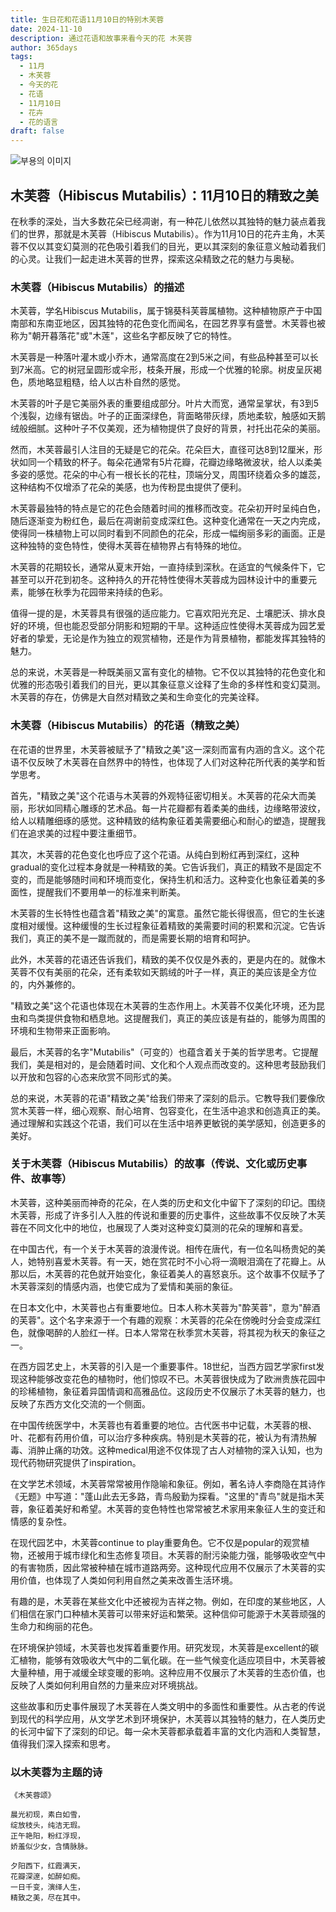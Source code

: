 ```yaml
---
title: 生日花和花语11月10日的特别木芙蓉
date: 2024-11-10
description: 通过花语和故事来看今天的花 木芙蓉
author: 365days
tags:
  - 11月
  - 木芙蓉
  - 今天的花
  - 花语
  - 11月10日
  - 花卉
  - 花的语言
draft: false
---
```



![부용의 이미지](https://cdn.pixabay.com/photo/2019/08/10/14/04/hibiscus-mutabilis-4397033_1280.jpg#center)


## 木芙蓉（Hibiscus Mutabilis）：11月10日的精致之美

在秋季的深处，当大多数花朵已经凋谢，有一种花儿依然以其独特的魅力装点着我们的世界，那就是木芙蓉（Hibiscus Mutabilis）。作为11月10日的花卉主角，木芙蓉不仅以其变幻莫测的花色吸引着我们的目光，更以其深刻的象征意义触动着我们的心灵。让我们一起走进木芙蓉的世界，探索这朵精致之花的魅力与奥秘。

### 木芙蓉（Hibiscus Mutabilis）的描述

木芙蓉，学名Hibiscus Mutabilis，属于锦葵科芙蓉属植物。这种植物原产于中国南部和东南亚地区，因其独特的花色变化而闻名，在园艺界享有盛誉。木芙蓉也被称为"朝开暮落花"或"木莲"，这些名字都反映了它的特性。

木芙蓉是一种落叶灌木或小乔木，通常高度在2到5米之间，有些品种甚至可以长到7米高。它的树冠呈圆形或伞形，枝条开展，形成一个优雅的轮廓。树皮呈灰褐色，质地略显粗糙，给人以古朴自然的感觉。

木芙蓉的叶子是它美丽外表的重要组成部分。叶片大而宽，通常呈掌状，有3到5个浅裂，边缘有锯齿。叶子的正面深绿色，背面略带灰绿，质地柔软，触感如天鹅绒般细腻。这种叶子不仅美观，还为植物提供了良好的背景，衬托出花朵的美丽。

然而，木芙蓉最引人注目的无疑是它的花朵。花朵巨大，直径可达8到12厘米，形状如同一个精致的杯子。每朵花通常有5片花瓣，花瓣边缘略微波状，给人以柔美多姿的感觉。花朵的中心有一根长长的花柱，顶端分叉，周围环绕着众多的雄蕊，这种结构不仅增添了花朵的美感，也为传粉昆虫提供了便利。

木芙蓉最独特的特点是它的花色会随着时间的推移而改变。花朵初开时呈纯白色，随后逐渐变为粉红色，最后在凋谢前变成深红色。这种变化通常在一天之内完成，使得同一株植物上可以同时看到不同颜色的花朵，形成一幅绚丽多彩的画面。正是这种独特的变色特性，使得木芙蓉在植物界占有特殊的地位。

木芙蓉的花期较长，通常从夏末开始，一直持续到深秋。在适宜的气候条件下，它甚至可以开花到初冬。这种持久的开花特性使得木芙蓉成为园林设计中的重要元素，能够在秋季为花园带来持续的色彩。

值得一提的是，木芙蓉具有很强的适应能力。它喜欢阳光充足、土壤肥沃、排水良好的环境，但也能忍受部分阴影和短期的干旱。这种适应性使得木芙蓉成为园艺爱好者的挚爱，无论是作为独立的观赏植物，还是作为背景植物，都能发挥其独特的魅力。

总的来说，木芙蓉是一种既美丽又富有变化的植物。它不仅以其独特的花色变化和优雅的形态吸引着我们的目光，更以其象征意义诠释了生命的多样性和变幻莫测。木芙蓉的存在，仿佛是大自然对精致之美和生命变化的完美诠释。

### 木芙蓉（Hibiscus Mutabilis）的花语（精致之美）

在花语的世界里，木芙蓉被赋予了"精致之美"这一深刻而富有内涵的含义。这个花语不仅反映了木芙蓉在自然界中的特性，也体现了人们对这种花所代表的美学和哲学思考。

首先，"精致之美"这个花语与木芙蓉的外观特征密切相关。木芙蓉的花朵大而美丽，形状如同精心雕琢的艺术品。每一片花瓣都有着柔美的曲线，边缘略带波纹，给人以精雕细琢的感觉。这种精致的结构象征着美需要细心和耐心的塑造，提醒我们在追求美的过程中要注重细节。

其次，木芙蓉的花色变化也呼应了这个花语。从纯白到粉红再到深红，这种gradual的变化过程本身就是一种精致的美。它告诉我们，真正的精致不是固定不变的，而是能够随时间和环境而变化，保持生机和活力。这种变化也象征着美的多面性，提醒我们不要用单一的标准来判断美。

木芙蓉的生长特性也蕴含着"精致之美"的寓意。虽然它能长得很高，但它的生长速度相对缓慢。这种缓慢的生长过程象征着精致的美需要时间的积累和沉淀。它告诉我们，真正的美不是一蹴而就的，而是需要长期的培育和呵护。

此外，木芙蓉的花语还告诉我们，精致的美不仅仅是外表的，更是内在的。就像木芙蓉不仅有美丽的花朵，还有柔软如天鹅绒的叶子一样，真正的美应该是全方位的，内外兼修的。

"精致之美"这个花语也体现在木芙蓉的生态作用上。木芙蓉不仅美化环境，还为昆虫和鸟类提供食物和栖息地。这提醒我们，真正的美应该是有益的，能够为周围的环境和生物带来正面影响。

最后，木芙蓉的名字"Mutabilis"（可变的）也蕴含着关于美的哲学思考。它提醒我们，美是相对的，是会随着时间、文化和个人观点而改变的。这种思考鼓励我们以开放和包容的心态来欣赏不同形式的美。

总的来说，木芙蓉的花语"精致之美"给我们带来了深刻的启示。它教导我们要像欣赏木芙蓉一样，细心观察、耐心培育、包容变化，在生活中追求和创造真正的美。通过理解和实践这个花语，我们可以在生活中培养更敏锐的美学感知，创造更多的美好。

### 关于木芙蓉（Hibiscus Mutabilis）的故事（传说、文化或历史事件、故事等）

木芙蓉，这种美丽而神奇的花朵，在人类的历史和文化中留下了深刻的印记。围绕木芙蓉，形成了许多引人入胜的传说和重要的历史事件，这些故事不仅反映了木芙蓉在不同文化中的地位，也展现了人类对这种变幻莫测的花朵的理解和喜爱。

在中国古代，有一个关于木芙蓉的浪漫传说。相传在唐代，有一位名叫杨贵妃的美人，她特别喜爱木芙蓉。有一天，她在赏花时不小心将一滴眼泪滴在了花瓣上。从那以后，木芙蓉的花色就开始变化，象征着美人的喜怒哀乐。这个故事不仅赋予了木芙蓉深刻的情感内涵，也使它成为了爱情和美丽的象征。

在日本文化中，木芙蓉也占有重要地位。日本人称木芙蓉为"酔芙蓉"，意为"醉酒的芙蓉"。这个名字来源于一个有趣的观察：木芙蓉的花朵在傍晚时分会变成深红色，就像喝醉的人脸红一样。日本人常常在秋季赏木芙蓉，将其视为秋天的象征之一。

在西方园艺史上，木芙蓉的引入是一个重要事件。18世纪，当西方园艺学家first发现这种能够改变花色的植物时，他们惊叹不已。木芙蓉很快成为了欧洲贵族花园中的珍稀植物，象征着异国情调和高雅品位。这段历史不仅展示了木芙蓉的魅力，也反映了东西方文化交流的一个侧面。

在中国传统医学中，木芙蓉也有着重要的地位。古代医书中记载，木芙蓉的根、叶、花都有药用价值，可以治疗多种疾病。特别是木芙蓉的花，被认为有清热解毒、消肿止痛的功效。这种medical用途不仅体现了古人对植物的深入认知，也为现代药物研究提供了inspiration。

在文学艺术领域，木芙蓉常常被用作隐喻和象征。例如，著名诗人李商隐在其诗作《无题》中写道："蓬山此去无多路，青鸟殷勤为探看。"这里的"青鸟"就是指木芙蓉，象征着美好和希望。木芙蓉的变色特性也常常被艺术家用来象征人生的变迁和情感的复杂性。

在现代园艺中，木芙蓉continue to play重要角色。它不仅是popular的观赏植物，还被用于城市绿化和生态修复项目。木芙蓉的耐污染能力强，能够吸收空气中的有害物质，因此常被种植在城市道路两旁。这种现代应用不仅展示了木芙蓉的实用价值，也体现了人类如何利用自然之美来改善生活环境。

有趣的是，木芙蓉在某些文化中还被视为吉祥之物。例如，在印度的某些地区，人们相信在家门口种植木芙蓉可以带来好运和繁荣。这种信仰可能源于木芙蓉顽强的生命力和绚丽的花色。

在环境保护领域，木芙蓉也发挥着重要作用。研究发现，木芙蓉是excellent的碳汇植物，能够有效吸收大气中的二氧化碳。在一些气候变化适应项目中，木芙蓉被大量种植，用于减缓全球变暖的影响。这种应用不仅展示了木芙蓉的生态价值，也反映了人类如何利用自然的力量来应对环境挑战。

这些故事和历史事件展现了木芙蓉在人类文明中的多面性和重要性。从古老的传说到现代的科学应用，从文学艺术到环境保护，木芙蓉以其独特的魅力，在人类历史的长河中留下了深刻的印记。每一朵木芙蓉都承载着丰富的文化内涵和人类智慧，值得我们深入探索和思考。

### 以木芙蓉为主题的诗

    《木芙蓉颂》

    晨光初现，素白如雪，
    绽放枝头，纯洁无瑕。
    正午艳阳，粉红浮现，
    娇羞似少女，含情脉脉。

    夕阳西下，红霞满天，
    花瓣深邃，如醉如痴。
    一日千变，演绎人生，
    精致之美，尽在其中。
